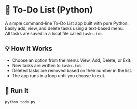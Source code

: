 # 📝 To-Do List (Python)

A simple command-line To-Do List app built with pure Python.  
Easily add, view, and delete tasks using a text-based menu.  
All tasks are saved in a local file called `tasks.txt`.

## 💡 How It Works
- Choose an option from the menu: View, Add, Delete, or Exit.
- New tasks are written to `tasks.txt`.
- Deleted tasks are removed based on their number in the list.
- The app runs in a loop until you choose to exit.

## 🚀 Run It
```bash
python todo.py
